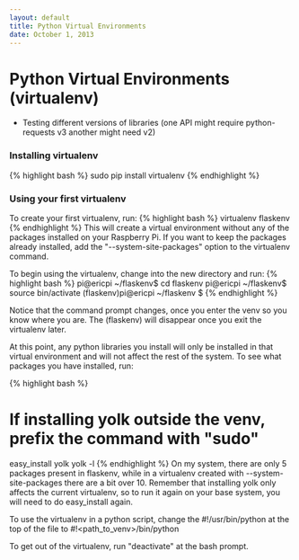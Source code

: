 ```yaml
---
layout: default
title: Python Virtual Environments
date: October 1, 2013
---
```



# Python Virtual Environments (virtualenv)
* Testing different versions of libraries (one API might require python-requests v3 another might need v2)

### Installing virtualenv
{% highlight bash %}
sudo pip install virtualenv
{% endhighlight %}


### Using your first virtualenv
To create your first virtualenv, run:
{% highlight bash %}
virtualenv flaskenv
{% endhighlight %}
This will create a virtual environment without any of the packages installed on your Raspberry Pi. If you want to keep the packages already installed, add the "--system-site-packages" option to the virtualenv command.

To begin using the virtualenv, change into the new directory and run:
{% highlight bash %}
pi@ericpi ~/flaskenv$ cd flaskenv
pi@ericpi ~/flaskenv$ source bin/activate
(flaskenv)pi@ericpi ~/flaskenv $
{% endhighlight %} 

Notice that the command prompt changes, once you enter the venv so you know where you are. The (flaskenv) will disappear once you exit the virtualenv later.

At this point, any python libraries you install will only be installed in that virtual environment and will not affect the rest of the system. To see what packages you have installed, run: 

{% highlight bash %}
# If installing yolk outside the venv, prefix the command with "sudo"
easy_install yolk
yolk -l
{% endhighlight %}
On my system, there are only 5 packages present in flaskenv,  while in a virtualenv created with --system-site-packages there are a bit over 10. Remember that installing yolk only affects the current virtualenv, so to run it again on your base system, you will need to do easy_install again. 

To use the virtualenv in a python script, change the #!/usr/bin/python at the top of the file to #!<path_to_venv>/bin/python

To get out of the virtualenv, run "deactivate" at the bash prompt. 
